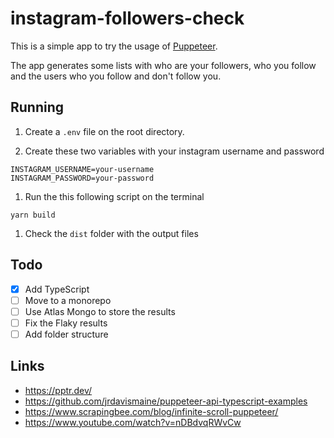 # instagram-followers-check
This is a simple app to try the usage of [Puppeteer](https://pptr.dev/).

The app generates some lists with who are your followers, who you follow and the users who you follow and don't follow you.

## Running
1. Create a `.env` file on the root directory.

1. Create these two variables with your instagram username and password
```ssh
INSTAGRAM_USERNAME=your-username
INSTAGRAM_PASSWORD=your-password
```

1. Run the this following script on the terminal
```ssh
yarn build
```

1. Check the `dist` folder with the output files

## Todo
- [x] Add TypeScript
- [ ] Move to a monorepo
- [ ] Use Atlas Mongo to store the results
- [ ] Fix the Flaky results
- [ ] Add folder structure

## Links
- https://pptr.dev/
- https://github.com/jrdavismaine/puppeteer-api-typescript-examples
- https://www.scrapingbee.com/blog/infinite-scroll-puppeteer/
- https://www.youtube.com/watch?v=nDBdvqRWvCw